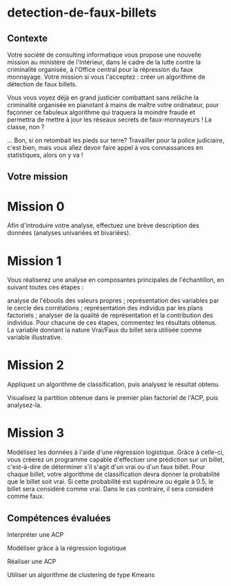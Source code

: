 # detection-de-faux-billets

## Contexte
Votre société de consulting informatique vous propose une nouvelle mission au ministère de l'Intérieur, dans le cadre de la lutte contre la criminalité organisée, à l'Office central pour la répression du faux monnayage. Votre mission si vous l'acceptez : créer un algorithme de détection de faux billets.

Vous vous voyez déjà en grand justicier combattant sans relâche la criminalité organisée en pianotant à mains de maître votre ordinateur, pour façonner ce fabuleux algorithme  qui traquera la moindre fraude et permettra de mettre à jour les réseaux secrets de faux-monnayeurs ! La classe, non ?

... Bon, si on retombait les pieds sur terre? Travailler pour la police judiciaire, c'est bien, mais vous allez devoir faire appel à vos connaissances en statistiques, alors on y va !

## Votre mission
# Mission 0
Afin d'introduire votre analyse, effectuez une brève description des données (analyses univariées et bivariées).

# Mission 1
Vous réaliserez une analyse en composantes principales de l'échantillon, en suivant toutes ces étapes :

analyse de l'éboulis des valeurs propres ;
représentation des variables par le cercle des corrélations ;
représentation des individus par les plans factoriels ;
analyser de la qualité de représentation et la contribution des individus.
Pour chacune de ces étapes, commentez les résultats obtenus. La variable donnant la nature Vrai/Faux du billet sera utilisée comme variable illustrative.

# Mission 2
Appliquez un algorithme de classification, puis analysez le résultat obtenu.

Visualisez la partition obtenue dans le premier plan factoriel de l'ACP, puis analysez-la.

# Mission 3
Modélisez les données à l'aide d'une régression logistique. Grâce à celle-ci, vous créerez un programme capable d'effectuer une prédiction sur un billet, c'est-à-dire de déterminer s'il s'agit d'un vrai ou d'un faux billet. Pour chaque billet, votre algorithme de classification devra donner la probabilité que le billet soit vrai. Si cette probabilité est supérieure ou égale à 0.5, le billet sera considéré comme vrai. Dans le cas contraire, il sera considéré comme faux.

## Compétences évaluées
Interpréter une ACP

Modéliser grâce à la régression logistique

Réaliser une ACP

Utiliser un algorithme de clustering de type Kmeans
